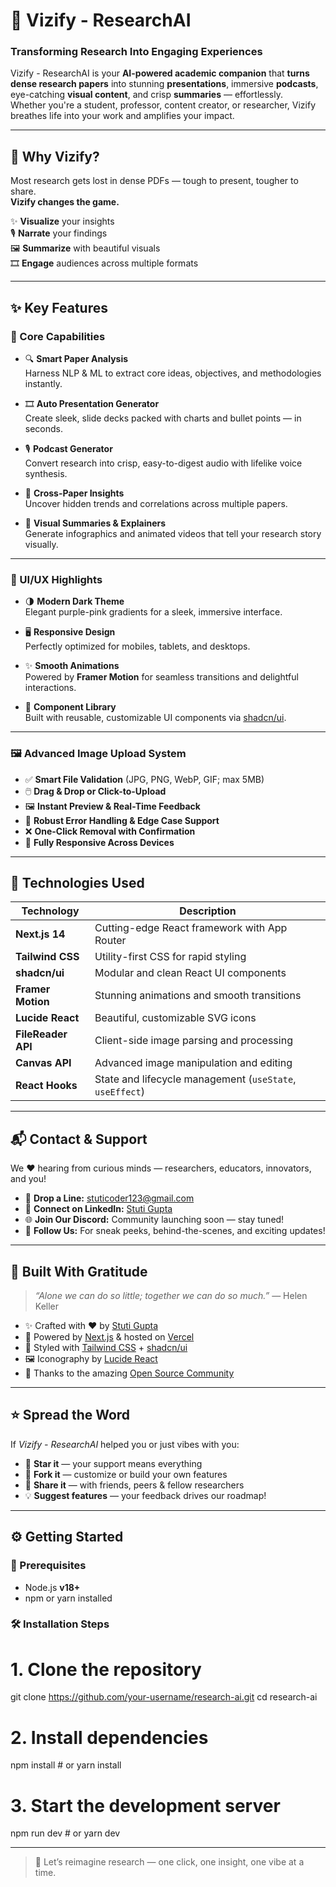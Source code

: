 # 🚀 Vizify - ResearchAI  
### Transforming Research Into Engaging Experiences

Vizify - ResearchAI is your **AI-powered academic companion** that **turns dense research papers** into stunning **presentations**, immersive **podcasts**, eye-catching **visual content**, and crisp **summaries** — effortlessly.  
Whether you're a student, professor, content creator, or researcher, Vizify breathes life into your work and amplifies your impact.

---

## 🌟 Why Vizify?

Most research gets lost in dense PDFs — tough to present, tougher to share.  
**Vizify changes the game.**

✨ **Visualize** your insights  
🎙️ **Narrate** your findings  
🖼️ **Summarize** with beautiful visuals  
🎞️ **Engage** audiences across multiple formats

---

## ✨ Key Features

### 🎯 Core Capabilities

- 🔍 **Smart Paper Analysis**  
  Harness NLP & ML to extract core ideas, objectives, and methodologies instantly.

- 🎞️ **Auto Presentation Generator**  
  Create sleek, slide decks packed with charts and bullet points — in seconds.

- 🎙️ **Podcast Generator**  
  Convert research into crisp, easy-to-digest audio with lifelike voice synthesis.

- 🧠 **Cross-Paper Insights**  
  Uncover hidden trends and correlations across multiple papers.

- 🎥 **Visual Summaries & Explainers**  
  Generate infographics and animated videos that tell your research story visually.

---

### 🎨 UI/UX Highlights

- 🌗 **Modern Dark Theme**  
  Elegant purple-pink gradients for a sleek, immersive interface.

- 🖥️ **Responsive Design**  
  Perfectly optimized for mobiles, tablets, and desktops.

- ✨ **Smooth Animations**  
  Powered by **Framer Motion** for seamless transitions and delightful interactions.

- 🧩 **Component Library**  
  Built with reusable, customizable UI components via [shadcn/ui](https://ui.shadcn.com/).

---

### 🖼️ Advanced Image Upload System

- ✅ **Smart File Validation** (JPG, PNG, WebP, GIF; max 5MB)  
- 🖱️ **Drag & Drop or Click-to-Upload**  
- 🖼️ **Instant Preview & Real-Time Feedback**  
- 🧽 **Robust Error Handling & Edge Case Support**  
- ❌ **One-Click Removal with Confirmation**  
- 🔁 **Fully Responsive Across Devices**

---

## 🧠 Technologies Used

| Technology       | Description                                  |
|------------------|----------------------------------------------|
| **Next.js 14**    | Cutting-edge React framework with App Router |
| **Tailwind CSS**  | Utility-first CSS for rapid styling           |
| **shadcn/ui**     | Modular and clean React UI components         |
| **Framer Motion** | Stunning animations and smooth transitions    |
| **Lucide React**  | Beautiful, customizable SVG icons             |
| **FileReader API**| Client-side image parsing and processing      |
| **Canvas API**    | Advanced image manipulation and editing       |
| **React Hooks**   | State and lifecycle management (`useState`, `useEffect`) |

---

## 📬 Contact & Support

We ❤️ hearing from curious minds — researchers, educators, innovators, and you!

- 💌 **Drop a Line:** [stuticoder123@gmail.com](mailto:stuticoder123@gmail.com)  
- 💼 **Connect on LinkedIn:** [Stuti Gupta](https://www.linkedin.com/in/stuticoder1/)  
- 🌐 **Join Our Discord:** Community launching soon — stay tuned!  
- 🔔 **Follow Us:** For sneak peeks, behind-the-scenes, and exciting updates!

---

## 🧡 Built With Gratitude

> *“Alone we can do so little; together we can do so much.”* — Helen Keller

- ✨ Crafted with ❤️ by [Stuti Gupta](https://www.linkedin.com/in/stuticoder1/)  
- 🧬 Powered by [Next.js](https://nextjs.org/) & hosted on [Vercel](https://vercel.com/)  
- 🎨 Styled with [Tailwind CSS](https://tailwindcss.com/) + [shadcn/ui](https://ui.shadcn.com/)  
- 🖼 Iconography by [Lucide React](https://lucide.dev/)  
- 🙌 Thanks to the amazing [Open Source Community](https://github.com/)

---

## ⭐ Spread the Word

If *Vizify - ResearchAI* helped you or just vibes with you:

- 🌟 **Star it** — your support means everything  
- 🍴 **Fork it** — customize or build your own features  
- 📣 **Share it** — with friends, peers & fellow researchers  
- 💡 **Suggest features** — your feedback drives our roadmap!

---

## ⚙️ Getting Started

### 🔧 Prerequisites
- Node.js **v18+**
- npm or yarn installed

### 🛠️ Installation Steps

# 1. Clone the repository
git clone https://github.com/your-username/research-ai.git
cd research-ai

# 2. Install dependencies
npm install       # or yarn install

# 3. Start the development server
npm run dev       # or yarn dev

---

> 🚀 Let’s reimagine research — one click, one insight, one vibe at a time.
